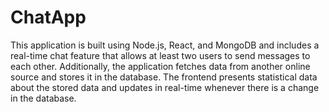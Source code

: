 # ChatApp


This application is built using Node.js, React, and MongoDB and includes a real-time chat feature that allows at least two users to send messages to each other. Additionally, the application fetches data from another online source and stores it in the database. The frontend presents statistical data about the stored data and updates in real-time whenever there is a change in the database.
